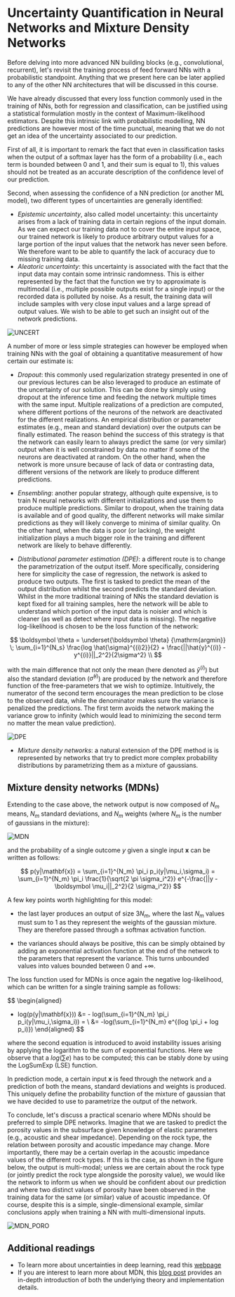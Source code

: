 # Uncertainty Quantification in Neural Networks and Mixture Density Networks

Before delving into more advanced NN building blocks (e.g., convolutional, recurrent), let's revisit the training process
of feed forward NNs with a probabilistic standpoint. Anything that we present here can be later applied to any of the other NN 
architectures that will be discussed in this course.

We have already discussed that every loss function commonly used in the training of NNs, both for regression and classification,
can be justified using a statistical formulation mostly in the context of Maximum-likelihood estimators. Despite this intrinsic
link with probabilistic modelling, NN predictions are however most of the time punctual, meaning that we do not get an idea of
the uncertainty associated to our prediction. 

First of all, it is important to remark the fact that even in classification tasks when the output of a softmax layer has the form
of a probability (i.e., each term is bounded between 0 and 1, and their sum is equal to 1), this values should not be treated as an accurate description of the confidence level of our prediction.

Second, when assessing the confidence of a NN prediction (or another ML model), two different types of uncertainties 
are generally identified:

- *Epistemic uncertainty*, also called model uncertainty: this uncertainty arises from a lack of training data in certain regions of the input domain. As we can expect our training data not to cover the entire input space, our trained network is likely to produce arbitrary output values for a large portion of the input values that the network has never seen before. We therefore want to be able to quantify the lack of accuracy due to missing training data.
- *Aleatoric uncertainty*: this uncertainty is associated with the fact that the input data may contain some intrinsic randomness. This is either represented by the fact that the function we try to approximate is multimodal (i.e., multiple possible outputs exist for a single input) or the recorded data is polluted by noise. As a result, the training data will include samples with very close input values and a large spread of output values. We wish to be able to get such an insight out of the network predictions.
 
![UNCERT](figs/uncert.png)


A number of more or less simple strategies can however be employed when training NNs with the goal of obtaining a quantitative measurement of how certain our estimate is:

- *Dropout*: this commonly used regularization strategy presented in one of our previous lectures can be also leveraged to produce an estimate of the uncertainty of our solution. This can be done by simply using dropout at the inference time and feeding the network multiple times with the same input. Multiple realizations of a prediction are computed, where different portions of the neurons of the network are deactivated for the different realizations. An empirical distribution or parameter estimates (e.g., mean and standard deviation) over the outputs can be finally estimated. 
  The reason behind the success of this strategy is that the network can easily learn to always predict the same (or very similar) output when it is well constrained by data no matter if some of the neurons are deactivated at random. On the other hand, when the network is more unsure because of lack of data or contrasting data, different versions of the network are likely to produce different predictions.

- *Ensembling*: another popular strategy, although quite expensive, is to train N neural networks with different initializations and use them to produce multiple predictions. Similar to dropout, when the training data is available and of good quality, the different networks will make similar predictions as they will likely converge to minima of similar quality. On the other hand, when the data is poor (or lacking), the weight initialization plays a much bigger role in the training and different network are likely to behave differently.
  
- *Distributional parameter estimation (DPE)*: a different route is to change the parametrization of the output itself. More specifically, considering here for simplicity the case of regression, the network is asked to produce two outputs. The first is tasked to predict the mean of the output distribution whilst the second predicts the standard deviation. Whilst in the more traditional training of NNs the standard deviation is kept fixed for all training samples, here the network will be able to understand which portion of the input data is noisier and which is cleaner (as well as detect where input data is missing). The negative log-likelihood is chosen to be the loss function of the network:

$$
\boldsymbol \theta = \underset{\boldsymbol \theta} {\mathrm{argmin}} \; \sum_{i=1}^{N_s} \frac{log \hat{\sigma}^{(i)2}}{2} +
\frac{||\hat{y}^{(i)} - y^{(i)}||_2^2}{2\sigma^2} \\
$$

  with the main difference that not only the mean (here denoted as $\hat{y}^{(i)}$) but also the standard deviation ($\hat{\sigma}^{(i)}$) are produced by the network and therefore function of the free-parameters that we wish to optimize. Intuitively, the numerator of the second term encourages the mean prediction to be close to the observed data, while the denominator makes sure the variance is penalized the predictions. The first term avoids the network making the variance grow to infinity (which would lead to minimizing the second term no matter the mean value prediction).

![DPE](figs/dpe.png)

- *Mixture density networks*: a natural extension of the DPE method is is represented by networks that try to predict more complex probability distributions by parametrizing them as a mixture of gaussians. 
  

## Mixture density networks (MDNs)

Extending to the case above, the network output is now composed of $N_m$ means, $N_m$ standard deviations, 
and $N_m$ weights (where $N_m$ is the number of gaussians in the mixture):
  
![MDN](figs/mdn.png)

and the probability of a single outcome $y$ given a single input $\mathbf{x}$ can be written as follows:

$$
p(y|\mathbf{x}) = \sum_{i=1}^{N_m} \pi_i p_i(y|\mu_i,\sigma_i) = 
  \sum_{i=1}^{N_m} \pi_i \frac{1}{\sqrt{2 \pi \sigma_i^2}} e^{-\frac{||y - \boldsymbol \mu_i||_2^2}{2 \sigma_i^2}}
$$

A few key points worth highlighting for this model:

- the last layer produces an output of size $3N_m$, where the last $N_m$ values must sum to 1 as they represent the weights
of the gaussian mixture. They are therefore passed through a softmax activation function.
  
- the variances should always be positive, this can be simply obtained by adding an exponential activation function at the end 
  of the network to the parameters that represent the variance. This turns unbounded values into values bounded between 0 and $+\infty$.

The loss function used for MDNs is once again the negative log-likelihood, which can be written for a single training sample
as follows:

$$
\begin{aligned}
- log(p(y|\mathbf{x})) &= - log(\sum_{i=1}^{N_m} \pi_i p_i(y|\mu_i,\sigma_i)) = \\
&= -log(\sum_{i=1}^{N_m} e^{(log \pi_i + log p_i)})
\end{aligned}
$$
  
where the second equation is introduced to avoid instability issues arising by applying the logarithm to the sum of exponential functions.
Here we observe that a $log(\sum e)$ has to be computed; this can be stably done by using the LogSumExp (LSE) function.

In prediction mode, a certain input $\mathbf{x}$ is feed through the network and a prediction of both the means, standard deviations and weights is produced. This uniquely define the probability function of the mixture of gaussian that we have decided to use to parametrize the output of the network.

To conclude, let's discuss a practical scenario where MDNs should be preferred to simple DPE networks. Imagine that we are tasked to predict the porosity values in the subsurface given knowledge of elastic parameters (e.g., acoustic and shear impedance). Depending on the rock type, the relation between porosity and acoustic impedance may change. More importantly, there may be a certain overlap in the acoustic impedance values of the different rock types. If this is the case, as shown in the figure below, the output is multi-modal; unless we are certain about the rock type (or jointly predict the rock type alongside the porosity value), we would like the network to inform us when we should be confident about our prediction and where two distinct values of porosity have been observed in the training data for the same (or similar) value of acoustic impedance. Of course, despite this is a simple, single-dimensional example, similar conclusions apply when training a NN with multi-dimensional inputs.

![MDN_PORO](figs/mdn_poro.png)


## Additional readings

- To learn more about uncertainties in deep learning, read this [webpage](https://www.inovex.de/de/blog/uncertainty-quantification-deep-learning/)
- If you are interest to learn more about MDN, this [blog post](https://towardsdatascience.com/mixture-density-networks-probabilistic-regression-for-uncertainty-estimation-5f7250207431)
  provides an in-depth introduction of both the underlying theory and implementation details.
